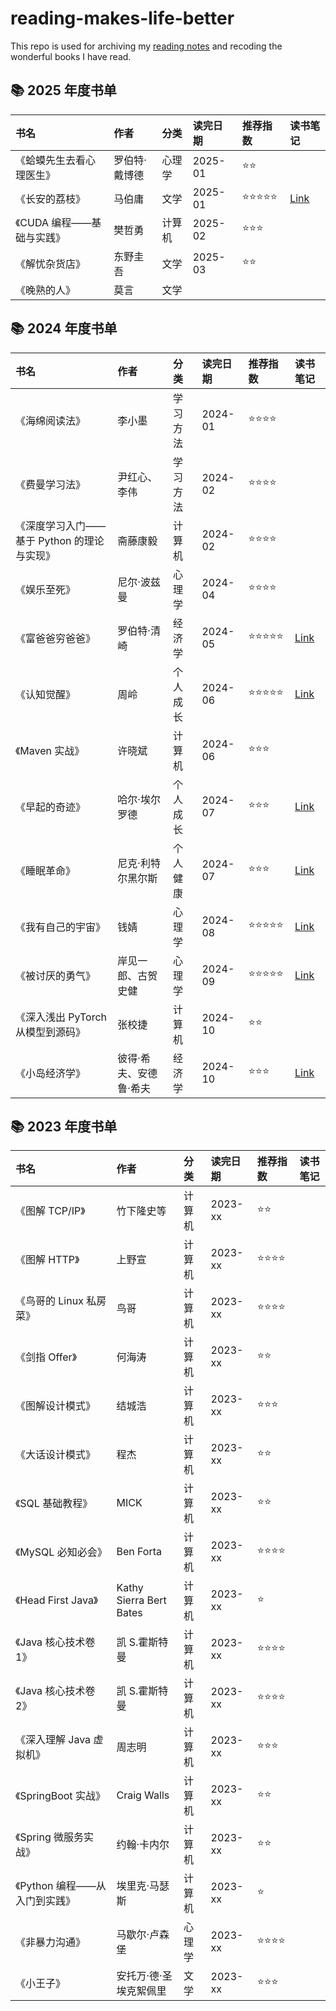 # reading-makes-life-better

This repo is used for archiving my [<u>reading notes</u>](https://shen-shanshan.github.io/categories/%E9%98%85%E8%AF%BB/) and recoding the wonderful books I have read.

## 📚 2025 年度书单

|           书名            |     作者      |  分类  | 读完日期 | 推荐指数 |     读书笔记      |
| :------------------------ | :------------ | :----- | :------- | :------- | :---------------- |
| 《蛤蟆先生去看心理医生》  | 罗伯特·戴博德 | 心理学 | 2025-01  | ⭐⭐       |                   |
| 《长安的荔枝》            | 马伯庸        | 文学   | 2025-01  | ⭐⭐⭐⭐⭐    | [<u>Link</u>][32] |
| 《CUDA 编程——基础与实践》 | 樊哲勇        | 计算机 | 2025-02  | ⭐⭐⭐      |                   |
| 《解忧杂货店》            | 东野圭吾      | 文学   | 2025-03  | ⭐⭐       |                   |
| 《晚熟的人》              | 莫言          | 文学   |          |          |                   |

<!-- 31～? -->
<!--《蛤蟆先生去看心理医生》-->
<!--《长安的荔枝》-->
[32]: https://shen-shanshan.github.io/articles/%E9%95%BF%E5%AE%89%E7%9A%84%E8%8D%94%E6%9E%9D%E8%AF%BB%E4%B9%A6%E7%AC%94%E8%AE%B0-%E6%8A%AB%E7%9D%80%E5%8E%86%E5%8F%B2%E5%A4%96%E8%A1%A3%E7%9A%84%E8%81%8C%E5%9C%BA%E7%94%9F%E5%AD%98%E6%8C%87%E5%8D%97/

## 📚 2024 年度书单

|                    书名                    |          作者          |   分类   | 读完日期 | 推荐指数 |     读书笔记      |
| :----------------------------------------- | :--------------------- | :------- | :------- | :------- | :---------------- |
| 《海绵阅读法》                             | 李小墨                 | 学习方法 | 2024-01  | ⭐⭐⭐⭐     |                   |
| 《费曼学习法》                             | 尹红心、李伟           | 学习方法 | 2024-02  | ⭐⭐⭐⭐     |                   |
| 《深度学习入门——基于 Python 的理论与实现》 | 斋藤康毅               | 计算机   | 2024-02  | ⭐⭐⭐⭐     |                   |
| 《娱乐至死》                               | 尼尔·波兹曼            | 心理学   | 2024-04  | ⭐⭐⭐⭐     |                   |
| 《富爸爸穷爸爸》                           | 罗伯特·清崎            | 经济学   | 2024-05  | ⭐⭐⭐⭐⭐    | [<u>Link</u>][22] |
| 《认知觉醒》                               | 周岭                   | 个人成长 | 2024-06  | ⭐⭐⭐⭐⭐    | [<u>Link</u>][23] |
| 《Maven 实战》                             | 许晓斌                 | 计算机   | 2024-06  | ⭐⭐⭐      |                   |
| 《早起的奇迹》                             | 哈尔·埃尔罗德          | 个人成长 | 2024-07  | ⭐⭐⭐      | [<u>Link</u>][25] |
| 《睡眠革命》                               | 尼克·利特尔黑尔斯      | 个人健康 | 2024-07  | ⭐⭐⭐      | [<u>Link</u>][26] |
| 《我有自己的宇宙》                         | 钱婧                   | 心理学   | 2024-08  | ⭐⭐⭐⭐⭐    | [<u>Link</u>][27] |
| 《被讨厌的勇气》                           | 岸见一郎、古贺史健     | 心理学   | 2024-09  | ⭐⭐⭐⭐⭐    | [<u>Link</u>][28] |
| 《深入浅出 PyTorch 从模型到源码》          | 张校捷                 | 计算机   | 2024-10  | ⭐⭐       |                   |
| 《小岛经济学》                             | 彼得·希夫、安德鲁·希夫 | 经济学   | 2024-10  | ⭐⭐⭐      | [<u>Link</u>][30] |

<!-- 18～30 -->
<!--《富爸爸穷爸爸》-->
[22]: https://shen-shanshan.github.io/articles/%E5%AF%8C%E7%88%B8%E7%88%B8%E7%A9%B7%E7%88%B8%E7%88%B8%E8%AF%BB%E4%B9%A6%E7%AC%94%E8%AE%B0-%E8%B4%A2%E5%95%86%E6%95%99%E8%82%B2%E5%90%AF%E8%92%99%E4%B9%8B%E4%BD%9C/
<!--《认知觉醒》-->
[23]: https://shen-shanshan.github.io/articles/%E8%AE%A4%E7%9F%A5%E8%A7%89%E9%86%92%E8%AF%BB%E4%B9%A6%E7%AC%94%E8%AE%B0-%E5%BC%80%E5%90%AF%E5%BF%83%E6%99%BA%E6%8E%8C%E6%8E%A7%E8%87%AA%E5%B7%B1%E7%9A%84%E7%94%9F%E6%B4%BB/
<!--《早起的奇迹》-->
[25]: https://shen-shanshan.github.io/articles/%E6%97%A9%E8%B5%B7%E7%9A%84%E5%A5%87%E8%BF%B9%E8%AF%BB%E4%B9%A6%E7%AC%94%E8%AE%B0-%E5%88%B6%E5%AE%9A%E4%BD%A0%E7%9A%84%E6%97%A9%E8%B5%B7%E8%AE%A1%E5%88%92/
<!--《睡眠革命》-->
[26]: https://shen-shanshan.github.io/articles/%E7%9D%A1%E7%9C%A0%E9%9D%A9%E5%91%BD%E8%AF%BB%E4%B9%A6%E7%AC%94%E8%AE%B0-%E4%BA%86%E8%A7%A3%E4%BD%A0%E7%9A%84%E6%98%BC%E5%A4%9C%E8%8A%82%E5%BE%8B/
<!--《我有自己的宇宙》-->
[27]: https://shen-shanshan.github.io/articles/%E6%88%91%E6%9C%89%E8%87%AA%E5%B7%B1%E7%9A%84%E5%AE%87%E5%AE%99%E8%AF%BB%E4%B9%A6%E7%AC%94%E8%AE%B0-%E5%B9%B4%E8%BD%BB%E4%BA%BA%E7%9A%84%E8%81%8C%E5%9C%BA%E7%94%9F%E5%AD%98%E4%B9%8B%E9%81%93/
<!--《被讨厌的勇气》-->
[28]: https://shen-shanshan.github.io/articles/%E8%A2%AB%E8%AE%A8%E5%8E%8C%E7%9A%84%E5%8B%87%E6%B0%94%E8%AF%BB%E4%B9%A6%E7%AC%94%E8%AE%B0-%E6%8E%A5%E7%BA%B3%E8%87%AA%E6%88%91%E5%8B%87%E6%95%A2%E5%9C%B0%E6%84%9F%E5%8F%97%E7%94%9F%E6%B4%BB/
<!--《小岛经济学》-->
[30]: https://shen-shanshan.github.io/articles/%E5%B0%8F%E5%B2%9B%E7%BB%8F%E6%B5%8E%E5%AD%A6%E8%AF%BB%E4%B9%A6%E7%AC%94%E8%AE%B0-%E6%B7%B1%E5%85%A5%E6%B5%85%E5%87%BA%E7%BB%8F%E6%B5%8E%E5%AD%A6%E5%8E%9F%E7%90%86/

## 📚 2023 年度书单

|             书名              |          作者           |  分类  | 读完日期 | 推荐指数 | 读书笔记 |
| :---------------------------- | :---------------------- | :----- | :------- | :------- | :------- |
| 《图解 TCP/IP》               | 竹下隆史等              | 计算机 | 2023-xx  | ⭐⭐       |          |
| 《图解 HTTP》                 | 上野宣                  | 计算机 | 2023-xx  | ⭐⭐⭐⭐     |          |
| 《鸟哥的 Linux 私房菜》       | 鸟哥                    | 计算机 | 2023-xx  | ⭐⭐⭐⭐     |          |
| 《剑指 Offer》                | 何海涛                  | 计算机 | 2023-xx  | ⭐⭐       |          |
| 《图解设计模式》              | 结城浩                  | 计算机 | 2023-xx  | ⭐⭐⭐      |          |
| 《大话设计模式》              | 程杰                    | 计算机 | 2023-xx  | ⭐⭐       |          |
| 《SQL 基础教程》              | MICK                    | 计算机 | 2023-xx  | ⭐⭐       |          |
| 《MySQL 必知必会》            | Ben Forta               | 计算机 | 2023-xx  | ⭐⭐⭐⭐     |          |
| 《Head First Java》           | Kathy Sierra Bert Bates | 计算机 | 2023-xx  | ⭐        |          |
| 《Java 核心技术卷 1》         | 凯 S.霍斯特曼           | 计算机 | 2023-xx  | ⭐⭐⭐⭐     |          |
| 《Java 核心技术卷 2》         | 凯 S.霍斯特曼           | 计算机 | 2023-xx  | ⭐⭐⭐⭐     |          |
| 《深入理解 Java 虚拟机》      | 周志明                  | 计算机 | 2023-xx  | ⭐⭐⭐      |          |
| 《SpringBoot 实战》           | Craig Walls             | 计算机 | 2023-xx  | ⭐⭐       |          |
| 《Spring 微服务实战》         | 约翰·卡内尔             | 计算机 | 2023-xx  | ⭐⭐       |          |
| 《Python 编程——从入门到实践》 | 埃里克·马瑟斯           | 计算机 | 2023-xx  | ⭐        |          |
| 《非暴力沟通》                | 马歇尔·卢森堡           | 心理学 | 2023-xx  | ⭐⭐⭐⭐     |          |
| 《小王子》                    | 安托万·德·圣埃克絮佩里  | 文学   | 2023-xx  | ⭐⭐⭐      |          |

<!-- 1～17 -->
